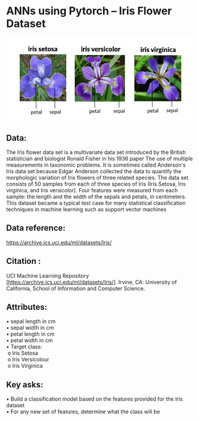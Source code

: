 # ANNs using Pytorch – Iris Flower Dataset

<p align="center">
<img src = "https://github.com/SwamiKannan/Iris-classification-using-PyTorch/blob/main/Cover.png">
</p>

## Data:
The Iris flower data set is a multivariate data set introduced by the British statistician and biologist Ronald Fisher in his 1936 paper The use of multiple measurements in taxonomic problems. It is sometimes called Anderson's Iris data set because Edgar Anderson collected the data to quantify the morphologic variation of Iris flowers of three related species. The data set consists of 50 samples from each of three species of Iris (Iris Setosa, Iris virginica, and Iris versicolor). Four features were measured from each sample: the length and the width of the sepals and petals, in centimeters.
This dataset became a typical test case for many statistical classification techniques in machine learning such as support vector machines
## Data reference: 
https://archive.ics.uci.edu/ml/datasets/Iris/
## Citation :
UCI Machine Learning Repository [https://archive.ics.uci.edu/ml/datasets/Iris/]. Irvine, CA: University of California, School of Information and Computer Science. 
## Attributes:
•	sepal length in cm<br>
•	sepal width in cm<br> 
•	petal length in cm <br>
•	petal width in cm <br>
•	Target class: <br>
&nbsp;o	Iris Setosa<br>
&nbsp;o	Iris Versicolour <br>
&nbsp;o	Iris Virginica<br>
## Key asks:
•	Build a classification model based on the features provided for the Iris dataset <br>
•	For any new set of features, determine what the class will be

